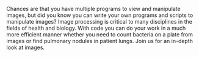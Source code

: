 Chances are that you have multiple programs to view and manipulate images, but did you know you can write your own programs and scripts to manipulate images? Image processing is critical to many disciplines in the fields of health and biology. With code you can do your work in a much more efficient manner whether you need to count bacteria on a plate from images or find pulmonary nodules in patient lungs. Join us for an in-depth look at images. 
